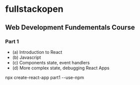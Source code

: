 # fullstackopen

## Web Development Fundementals Course

### Part 1

- (a) Introduction to React
- (b) Javascript
- (c) Components state, event handlers
- (d) More complex state, debugging React Apps

npx create-react-app part1 --use-npm
